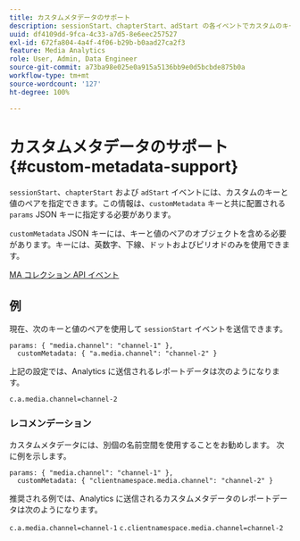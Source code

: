 ```yaml
---
title: カスタムメタデータのサポート
description: sessionStart、chapterStart、adStart の各イベントでカスタムのキーと値のペアを提供する方法を説明します。
uuid: df4109dd-9fca-4c33-a7d5-8e6eec257527
exl-id: 672fa804-4a4f-4f06-b29b-b0aad27ca2f3
feature: Media Analytics
role: User, Admin, Data Engineer
source-git-commit: a73ba98e025e0a915a5136bb9e0d5bcbde875b0a
workflow-type: tm+mt
source-wordcount: '127'
ht-degree: 100%

---
```


# カスタムメタデータのサポート{#custom-metadata-support}

`sessionStart`、`chapterStart` および `adStart` イベントには、カスタムのキーと値のペアを指定できます。この情報は、`customMetadata` キーと共に配置される `params` JSON キーに指定する必要があります。

`customMetadata` JSON キーには、キーと値のペアのオブジェクトを含める必要があります。キーには、英数字、下線、ドットおよびピリオドのみを使用できます。

[MA コレクション API イベント](../mc-api-ref/mc-api-events-req.md)

## 例

現在、次のキーと値のペアを使用して `sessionStart` イベントを送信できます。

```
params: { "media.channel": "channel-1" },
  customMetadata: { "a.media.channel": "channel-2" }
```

上記の設定では、Analytics に送信されるレポートデータは次のようになります。

`c.a.media.channel=channel-2`

### レコメンデーション

カスタムメタデータには、別個の名前空間を使用することをお勧めします。 次に例を示します。

```
params: { "media.channel": "channel-1" },
  customMetadata: { "clientnamespace.media.channel": "channel-2" }
```

推奨される例では、Analytics に送信されるカスタムメタデータのレポートデータは次のようになります。

`c.a.media.channel=channel-1`
`c.clientnamespace.media.channel=channel-2`
